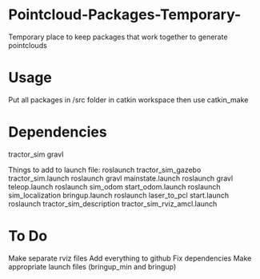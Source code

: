 # Pointcloud-Packages-Temporary-
Temporary place to keep packages that work together to generate pointclouds

# Usage
Put all packages in /src folder in catkin workspace then use catkin_make

# Dependencies
tractor_sim
gravl 

Things to add to launch file:
roslaunch tractor_sim_gazebo tractor_sim.launch
roslaunch gravl mainstate.launch
roslaunch gravl teleop.launch 
roslaunch sim_odom start_odom.launch 
roslaunch sim_localization bringup.launch
roslaunch laser_to_pcl start.launch
roslaunch tractor_sim_description tractor_sim_rviz_amcl.launch


# To Do
Make separate rviz files
Add everything to github
Fix dependencies
Make appropriate launch files (bringup_min and bringup)
